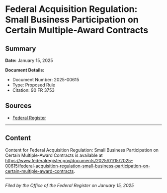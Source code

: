 # Federal Acquisition Regulation: Small Business Participation on Certain Multiple-Award Contracts

## Summary

**Date:** January 15, 2025

**Document Details:**
- Document Number: 2025-00615
- Type: Proposed Rule
- Citation: 90 FR 3753

## Sources
- [Federal Register](https://www.federalregister.gov/documents/2025/01/15/2025-00615/federal-acquisition-regulation-small-business-participation-on-certain-multiple-award-contracts)

---

## Content

Content for Federal Acquisition Regulation: Small Business Participation on Certain Multiple-Award Contracts is available at https://www.federalregister.gov/documents/2025/01/15/2025-00615/federal-acquisition-regulation-small-business-participation-on-certain-multiple-award-contracts.

---

*Filed by the Office of the Federal Register on January 15, 2025*

